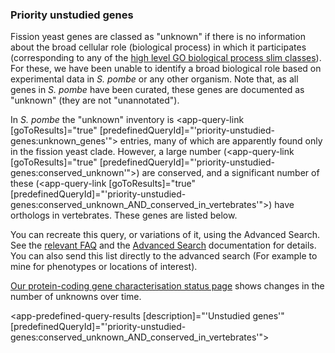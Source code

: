 ### Priority unstudied genes

Fission yeast genes are classed as "unknown" if there is no information
about the broad cellular role (biological process) in which it
participates (corresponding to any of the [high level GO biological process slim classes](/browse-curation/fission-yeast-bp-go-slim-terms)). For these, we have been unable to identify a broad biological role based on
experimental data in *S. pombe* or any other organism. Note that, as
all genes in *S. pombe* have been curated, these genes are documented
as "unknown" (they are not "unannotated").

In *S. pombe* the "unknown" inventory is 
<app-query-link [goToResults]="true" [predefinedQueryId]="'priority-unstudied-genes:unknown_genes'"></app-query-link> entries, many of
which are apparently found only in the fission yeast clade. However, a large number
(<app-query-link [goToResults]="true" [predefinedQueryId]="'priority-unstudied-genes:conserved_unknown'"></app-query-link>) are conserved, and a significant
number of these (<app-query-link [goToResults]="true" [predefinedQueryId]="'priority-unstudied-genes:conserved_unknown_AND_conserved_in_vertebrates'"></app-query-link>) have orthologs in vertebrates. These genes are
listed below.

You can recreate this query, or variations of it, using the Advanced
Search. See the [relevant FAQ](/faq/how-can-i-find-all-s.-pombe-genes-are-conserved-human)
and the [Advanced Search](/query) documentation for details. You can also
send this list directly to the advanced search (For example to mine
for phenotypes or locations of interest).

[Our protein-coding gene characterisation status page](/status/gene-characterisation)
shows changes in the number of unknowns over time.

<app-predefined-query-results [description]="'Unstudied genes'" [predefinedQueryId]="'priority-unstudied-genes:conserved_unknown_AND_conserved_in_vertebrates'"></app-predefined-query-results>
